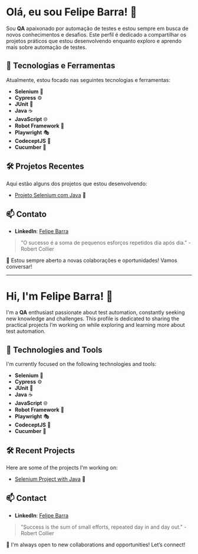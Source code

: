 # Olá, eu sou Felipe Barra! 👋

Sou **QA** apaixonado por automação de testes e estou sempre em busca de novos conhecimentos e desafios. Este perfil é dedicado a compartilhar os projetos práticos que estou desenvolvendo enquanto exploro e aprendo mais sobre automação de testes.

## 🚀 Tecnologias e Ferramentas

Atualmente, estou focado nas seguintes tecnologias e ferramentas:

- **Selenium** 🧪
- **Cypress** ⚙️
- **JUnit** 📝
- **Java** ☕
- **JavaScript** 🌐
- **Robot Framework** 🤖
- **Playwright** 🎭
- **CodeceptJS** 🎯
- **Cucumber** 🥒

## 🛠 Projetos Recentes

Aqui estão alguns dos projetos que estou desenvolvendo:

- [Projeto Selenium com Java](https://github.com/felipevitalinobarra/seleniumWebDriverJava) 🧩

## 📫 Contato

- **LinkedIn**: [Felipe Barra](https://www.linkedin.com/in/felipe-v-barra)

> "O sucesso é a soma de pequenos esforços repetidos dia após dia." - Robert Collier

🔭 Estou sempre aberto a novas colaborações e oportunidades! Vamos conversar!

---

# Hi, I'm Felipe Barra! 👋

I'm a **QA** enthusiast passionate about test automation, constantly seeking new knowledge and challenges. This profile is dedicated to sharing the practical projects I’m working on while exploring and learning more about test automation.

## 🚀 Technologies and Tools

I'm currently focused on the following technologies and tools:

- **Selenium** 🧪
- **Cypress** ⚙️
- **JUnit** 📝
- **Java** ☕
- **JavaScript** 🌐
- **Robot Framework** 🤖
- **Playwright** 🎭
- **CodeceptJS** 🎯
- **Cucumber** 🥒

## 🛠 Recent Projects

Here are some of the projects I'm working on:

- [Selenium Project with Java](https://github.com/felipevitalinobarra/seleniumWebDriverJava) 🧩

## 📫 Contact

- **LinkedIn**: [Felipe Barra](https://www.linkedin.com/in/felipe-v-barra)

> "Success is the sum of small efforts, repeated day in and day out." - Robert Collier

🔭 I'm always open to new collaborations and opportunities! Let’s connect!
